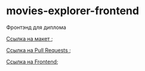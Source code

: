 # movies-explorer-frontend
Фронтэнд для диплома


[Ссылка на макет ](https://disk.yandex.ru/d/Actx03f_s-pLBw);

[Ссылка на Pull Requests ](https://github.com/pt4k/movies-explorer-frontend/pull/20);

[Ссылка на Frontend](https://movies.pishchenko.nomoredomains.icu);
